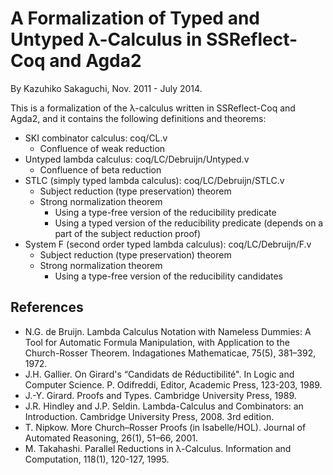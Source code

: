 # A Formalization of Typed and Untyped λ-Calculus in SSReflect-Coq and Agda2

By Kazuhiko Sakaguchi, Nov. 2011 - July 2014.

This is a formalization of the λ-calculus written in SSReflect-Coq and Agda2, and it contains the following definitions and theorems:

* SKI combinator calculus: coq/CL.v
    * Confluence of weak reduction
* Untyped lambda calculus: coq/LC/Debruijn/Untyped.v
    * Confluence of beta reduction
* STLC (simply typed lambda calculus): coq/LC/Debruijn/STLC.v
    * Subject reduction (type preservation) theorem
    * Strong normalization theorem
        * Using a type-free version of the reducibility predicate
        * Using a typed version of the reducibility predicate (depends on a part of the subject reduction proof)
* System F (second order typed lambda calculus): coq/LC/Debruijn/F.v
    * Subject reduction (type preservation) theorem
    * Strong normalization theorem
        * Using a type-free version of the reducibility candidates

## References

* N.G. de Bruijn. Lambda Calculus Notation with Nameless Dummies: A Tool for Automatic Formula Manipulation, with Application to the Church-Rosser Theorem. Indagationes Mathematicae, 75(5), 381–392, 1972.
* J.H. Gallier. On Girard's “Candidats de Réductibilité". In Logic and Computer Science. P. Odifreddi, Editor, Academic Press, 123-203, 1989.
* J.-Y. Girard. Proofs and Types. Cambridge University Press, 1989.
* J.R. Hindley and J.P. Seldin. Lambda-Calculus and Combinators: an Introduction. Cambridge University Press, 2008. 3rd edition.
* T. Nipkow. More Church–Rosser Proofs (in Isabelle/HOL). Journal of Automated Reasoning, 26(1), 51–66, 2001.
* M. Takahashi. Parallel Reductions in λ-Calculus. Information and Computation, 118(1), 120-127, 1995.
